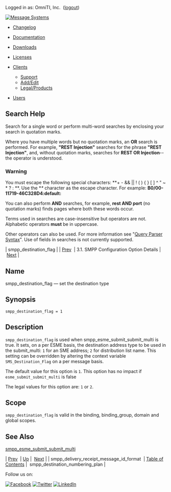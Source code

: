 Logged in as: OmniTI, Inc.  ([logout](https://support.messagesystems.com/logout.php))

[![Message Systems](https://support.messagesystems.com/images/ms-white205.png)](https://support.messagesystems.com/start.php) 

*   [Changelog](https://support.messagesystems.com/start.php?show=changelog)
*   [Documentation](https://support.messagesystems.com/docs/)
*   [Downloads](https://support.messagesystems.com/start.php)

*   [Licenses](https://support.messagesystems.com/license_summary.php)
*   <a href="">Clients</a>
    *   [Support](https://support.messagesystems.com/cs.php)
    *   [Add/Edit](https://support.messagesystems.com/edit_client.php)
    *   [Legal/Products](https://support.messagesystems.com/edit_products.php)
*   [Users](https://support.messagesystems.com/edit_customer.php)

## Search Help

Search for a single word or perform multi-word searches by enclosing your search in quotation marks.

Where you have multiple words but no quotation marks, an **OR** search is performed. For example, **"REST Injection"** searches for the phrase **"REST Injection"**, and, without quotation marks, searches for **REST OR Injection**--the operator is understood.

### Warning

You must escape the following special characters: **+ - && || ! ( ) { } [ ] ^ " ~ * ? : \**. Use the **\** character as the escape character. For example: **B0/00-11719-46C328D4\:default\:**

You can also perform **AND** searches, for example, **rest AND port** (no quotation marks) finds pages where both these words occur.

Terms used in searches are case-insensitive but operators are not. Alphabetic operators **must** be in uppercase.

Other operators can also be used. For more information see "[Query Parser Syntax](https://lucene.apache.org/core/old_versioned_docs/versions/3_0_0/queryparsersyntax.html)". Use of fields in searches is not currently supported.

| smpp_destination_flag |
| [Prev](mobility.conf.smpp_delivery_receipt_message_id_format.php)  | 3.1. SMPP Configuration Option Details |  [Next](mobility.conf.smpp_destination_numbering_plan.php) |

<a name="mobility.conf.smpp_destination_flag"></a>
## Name

smpp_destination_flag — set the destination type

## Synopsis

`smpp_destination_flag = 1`

<a name="idp1536992"></a>
## Description

`smpp_destination_flag` is used when smpp_esme_submit_submit_multi is true. It sets, on a per ESME basis, the destination address type to be used in the submit_multi: `1` for an SME address; `2` for distribution list name. This setting can be overridden by altering the context variable `SMS_Destination_Flag` on a per message basis.

The default value for this option is `1`. This option has no impact if `esme_submit_submit_multi` is false

The legal values for this option are: `1` or `2`.

<a name="idp1543664"></a>
## Scope

`smpp_destination_flag` is valid in the binding, binding_group, domain and global scopes.

<a name="idp1545968"></a>
## See Also

[smpp_esme_submit_submit_multi](mobility.conf.smpp_esme_submit_submit_multi.php "smpp_esme_submit_submit_multi")

| [Prev](mobility.conf.smpp_delivery_receipt_message_id_format.php)  | [Up](mobility.smpp.options.php#mobility.conf) |  [Next](mobility.conf.smpp_destination_numbering_plan.php) |
| smpp_delivery_receipt_message_id_format  | [Table of Contents](index.php) |  smpp_destination_numbering_plan |

Follow us on:

[![Facebook](https://support.messagesystems.com/images/icon-facebook.png)](http://www.facebook.com/messagesystems) [![Twitter](https://support.messagesystems.com/images/icon-twitter.png)](http://twitter.com/#!/MessageSystems) [![LinkedIn](https://support.messagesystems.com/images/icon-linkedin.png)](http://www.linkedin.com/company/message-systems)